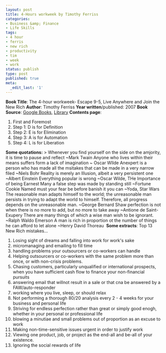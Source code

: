 ```yaml
---
layout: post
title: 4-Hours workweek by Timothy Ferriss
categories:
- Business &amp; Finance
- Life Skills
tags:
- 4 hour
- ferris
- new rich
- productivity
- tim
- week
- work
status: publish
type: post
published: true
meta:
  _edit_last: '1'
---
```

**Book Title**: The 4-hour workweek- Escape 9-5, Live Anywhere and Join the New Rich **Author**: Timothy Ferriss **Year written**/published: 2007 **Book Source**: [Google Books](http://books.google.com/books?id=ip1SAAAACAAJ&dq=4+hour+workweek), [Library](http://vistaweb.nlb.gov.sg/cgi-bin/cw_cgi?fullRecord+7746+3002+13069177+1+0) **Contents page**:
1. First and Foremost
2. Step 1: D is for Definition
3. Step 2: E is for Elimination
4. Step 3: A is for Automation
5. Step 4: L is for Liberation

**Some quotations:** > Whenever you find yourself on the side on the amjority, it is time to pause and reflect ~Mark Twain Anyone who lives within their means suffers form a lack of imagination ~ Oscar WIlde Anexpert is a person who has made all the msitakes that can be made in a very narrow filed ~Niels Bohr Reality is merely an Illusion, albeit a very persistent one ~Albert Einstein Everything popular is wrong ~Oscar Wilde, THe Importance of being Earnest Many a false step was made by standing still ~Fortune Cookie Named must your fear be before banish it you can ~Yoda, Star Wars The reasonable man adapts himself to the world; the unreasonable man persists in trying to adapt the world to himself. Therefore, all progress depends on the unreasonable man. ~George Bernard Shaw perfection is not when there is no more to add, but no more to take away ~Antione de Saint-Exupery There are many things of which a wise man wish to be ignorant. ~Ralph Waldo Emerson A man is rich in proportion ot the number of things he can afford to let alone ~Henry David Thoreau 
**Some extracts**: Top 13 New Rich mistakes...
1. Losing sight of dreams and falling into work for work's sake
2. micromanaging and emailing to fill time
3. handling problems your outsourcers or co-workers can handle
4. Helping outsourcers or co-workers with the same problem more than once, or with non-crisis problems.
5. Chasing customers, particularly unqualified or international prospects, when you have sufficient cash flow to finance your non-financial pursuits
6. answering email that willnot result in a sale or that cna be answered by a FAW/auto-responder
7. working where you live, sleep, or should relax
8. Not performing a thorough 80/20 analysis every 2 - 4 weeks for your business and personal life
9. Striving for endless perfection rather than great or simply good enogh, whether in your personal or professional life
10. blowing a minutiae and small problems out of proportion as an excuse to work
11. Making non-time-sensitive issues urgent in order to justify work
12. Viewing one product, job, or project as the end-all and be-all of your existence.
13. Ignoring the social rewards of life
